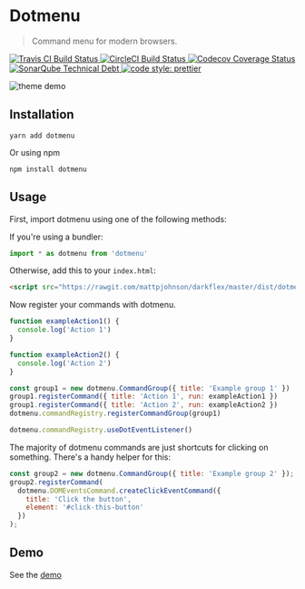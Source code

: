 # Dotmenu
> Command menu for modern browsers.

<p>
  <a href="https://travis-ci.org/mattpjohnson/dotmenu">
    <img alt="Travis CI Build Status" src="https://img.shields.io/travis/mattpjohnson/dotmenu/master.svg?style=flat&label=Travis+CI">
  </a>
  <a href="https://circleci.com/gh/mattpjohnson/dotmenu">
    <img alt="CircleCI Build Status" src="https://img.shields.io/circleci/project/github/mattpjohnson/dotmenu/master.svg?style=flat&label=CircleCI">
  </a>
  <a href="https://codecov.io/gh/mattpjohnson/dotmenu">
    <img alt="Codecov Coverage Status" src="https://img.shields.io/codecov/c/github/mattpjohnson/dotmenu.svg?style=flat">
  </a>
  <a href="https://sonarcloud.io/dashboard?id=mattpjohnson_dotmenu">
    <img alt="SonarQube Technical Debt" src="https://img.shields.io/sonar/http/sonarcloud.io/mattpjohnson_dotmenu/tech_debt.svg?style=flat">
  </a>
  <a href="https://github.com/prettier/prettier#badge">
    <img alt="code style: prettier" src="https://img.shields.io/badge/code_style-prettier-ff69b4.svg?style=flat">
  </a>
</p>

![theme demo](https://github.com/mattpjohnson/dotmenu/blob/master/docs/theme-demo.png)

## Installation
`yarn add dotmenu`

Or using npm

`
npm install dotmenu
`

## Usage
First, import dotmenu using one of the following methods:

If you're using a bundler:
```javascript
import * as dotmenu from 'dotmenu'
```

Otherwise, add this to your `index.html`:
```html
<script src="https://rawgit.com/mattpjohnson/darkflex/master/dist/dotmenu.umd.js"></script>
```

Now register your commands with dotmenu.
```javascript
function exampleAction1() {
  console.log('Action 1')
}

function exampleAction2() {
  console.log('Action 2')
}

const group1 = new dotmenu.CommandGroup({ title: 'Example group 1' })
group1.registerCommand({ title: 'Action 1', run: exampleAction1 })
group1.registerCommand({ title: 'Action 2', run: exampleAction2 })
dotmenu.commandRegistry.registerCommandGroup(group1)

dotmenu.commandRegistry.useDotEventListener()
```

The majority of dotmenu commands are just shortcuts for clicking on something. There's a handy helper for this:
```javascript
const group2 = new dotmenu.CommandGroup({ title: 'Example group 2' });
group2.registerCommand(
  dotmenu.DOMEventsCommand.createClickEventCommand({
    title: 'Click the button',
    element: '#click-this-button'
  })
);
```

## Demo
See the [demo](https://mattpjohnson.github.io/dotmenu)
